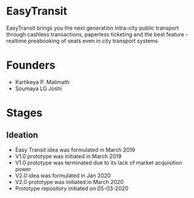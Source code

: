 # EasyTransit
EasyTransit brings you the next generation Intra-city  public transport through cashless transactions, paperless ticketing and the best feature - realtime preabooking of seats even in city transport systems

# Founders
- Kartikeya P. Malimath
- Soumaya LG Joshi

# Stages
## Ideation
- Easy Transit idea was formulated in March 2019
- V1.0 prototype was initiated in March 2019
- V1.0 prototype was terminated due to its lack of market acquisition power
- V2.0 idea was formulated in Jan 2020
- V2.0 prototype was initiated in March 2020
- Prototype repository initiated on 05-03-2020